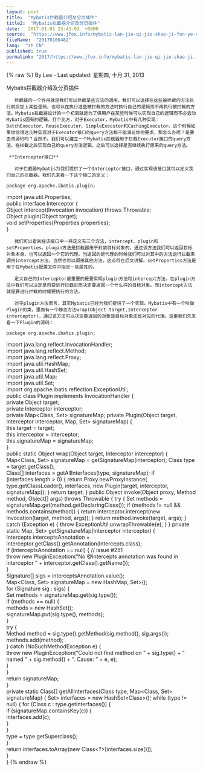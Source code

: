 ```yaml
---
layout: post
title:  "Mybatis拦截器介绍及分页插件"
title2:  "Mybatis拦截器介绍及分页插件"
date:   2017-01-01 23:43:02  +0800
source:  "https://www.jfox.info/mybatis-lan-jie-qi-jie-shao-ji-fen-ye-cha-jian.html"
fileName:  "20170100482"
lang:  "zh_CN"
published: true
permalink: "2017/https://www.jfox.info/mybatis-lan-jie-qi-jie-shao-ji-fen-ye-cha-jian.html"
---
```

{% raw %}
By Lee - Last updated: 星期四, 十月 31, 2013

Mybatis拦截器介绍及分页插件

       拦截器的一个作用就是我们可以拦截某些方法的调用，我们可以选择在这些被拦截的方法执行前后加上某些逻辑，也可以在执行这些被拦截的方法时执行自己的逻辑而不再执行被拦截的方法。Mybatis拦截器设计的一个初衷就是为了供用户在某些时候可以实现自己的逻辑而不必去动Mybatis固有的逻辑。打个比方，对于Executor，Mybatis中有几种实现：BatchExecutor、ReuseExecutor、SimpleExecutor和CachingExecutor。这个时候如果你觉得这几种实现对于Executor接口的query方法都不能满足你的要求，那怎么办呢？是要去改源码吗？当然不。我们可以建立一个Mybatis拦截器用于拦截Executor接口的query方法，在拦截之后实现自己的query方法逻辑，之后可以选择是否继续执行原来的query方法。

     **Interceptor接口**

       对于拦截器Mybatis为我们提供了一个Interceptor接口，通过实现该接口就可以定义我们自己的拦截器。我们先来看一下这个接口的定义：

    package org.apache.ibatis.plugin;  
import java.util.Properties;  
public interface Interceptor {  
Object intercept(Invocation invocation) throws Throwable;  
Object plugin(Object target);  
void setProperties(Properties properties);  
}  

       我们可以看到在该接口中一共定义有三个方法，intercept、plugin和setProperties。plugin方法是拦截器用于封装目标对象的，通过该方法我们可以返回目标对象本身，也可以返回一个它的代理。当返回的是代理的时候我们可以对其中的方法进行拦截来调用intercept方法，当然也可以调用其他方法，这点将在后文讲解。setProperties方法是用于在Mybatis配置文件中指定一些属性的。

       定义自己的Interceptor最重要的是要实现plugin方法和intercept方法，在plugin方法中我们可以决定是否要进行拦截进而决定要返回一个什么样的目标对象。而intercept方法就是要进行拦截的时候要执行的方法。

       对于plugin方法而言，其实Mybatis已经为我们提供了一个实现。Mybatis中有一个叫做Plugin的类，里面有一个静态方法wrap(Object target,Interceptor interceptor)，通过该方法可以决定要返回的对象是目标对象还是对应的代理。这里我们先来看一下Plugin的源码：

    package org.apache.ibatis.plugin;  
import java.lang.reflect.InvocationHandler;  
import java.lang.reflect.Method;  
import java.lang.reflect.Proxy;  
import java.util.HashMap;  
import java.util.HashSet;  
import java.util.Map;  
import java.util.Set;  
import org.apache.ibatis.reflection.ExceptionUtil;  
public class Plugin implements InvocationHandler {  
private Object target;  
private Interceptor interceptor;  
private Map<Class<?>, Set<Method>> signatureMap;  
private Plugin(Object target, Interceptor interceptor, Map<Class<?>, Set<Method>> signatureMap) {  
this.target = target;  
this.interceptor = interceptor;  
this.signatureMap = signatureMap;  
}  
public static Object wrap(Object target, Interceptor interceptor) {  
Map<Class<?>, Set<Method>> signatureMap = getSignatureMap(interceptor);  
Class<?> type = target.getClass();  
Class<?>[] interfaces = getAllInterfaces(type, signatureMap);  
if (interfaces.length > 0) {  
return Proxy.newProxyInstance(  
type.getClassLoader(),  
interfaces,  
new Plugin(target, interceptor, signatureMap));  
}  
return target;  
}  
public Object invoke(Object proxy, Method method, Object[] args) throws Throwable {  
try {  
Set<Method> methods = signatureMap.get(method.getDeclaringClass());  
if (methods != null && methods.contains(method)) {  
return interceptor.intercept(new Invocation(target, method, args));  
}  
return method.invoke(target, args);  
} catch (Exception e) {  
throw ExceptionUtil.unwrapThrowable(e);  
}  
}  
private static Map<Class<?>, Set<Method>> getSignatureMap(Interceptor interceptor) {  
Intercepts interceptsAnnotation = interceptor.getClass().getAnnotation(Intercepts.class);  
if (interceptsAnnotation == null) { // issue #251  
throw new PluginException(“No @Intercepts annotation was found in interceptor ” + interceptor.getClass().getName());       
}  
Signature[] sigs = interceptsAnnotation.value();  
Map<Class<?>, Set<Method>> signatureMap = new HashMap<Class<?>, Set<Method>>();  
for (Signature sig : sigs) {  
Set<Method> methods = signatureMap.get(sig.type());  
if (methods == null) {  
methods = new HashSet<Method>();  
signatureMap.put(sig.type(), methods);  
}  
try {  
Method method = sig.type().getMethod(sig.method(), sig.args());  
methods.add(method);  
} catch (NoSuchMethodException e) {  
throw new PluginException(“Could not find method on ” + sig.type() + ” named ” + sig.method() + “. Cause: ” + e, e);  
}  
}  
return signatureMap;  
}  
private static Class<?>[] getAllInterfaces(Class<?> type, Map<Class<?>, Set<Method>> signatureMap) {  
Set<Class<?>> interfaces = new HashSet<Class<?>>();  
while (type != null) {  
for (Class<?> c : type.getInterfaces()) {  
if (signatureMap.containsKey(c)) {  
interfaces.add(c);  
}  
}  
type = type.getSuperclass();  
}  
return interfaces.toArray(new Class<?>[interfaces.size()]);  
}  
}
{% endraw %}